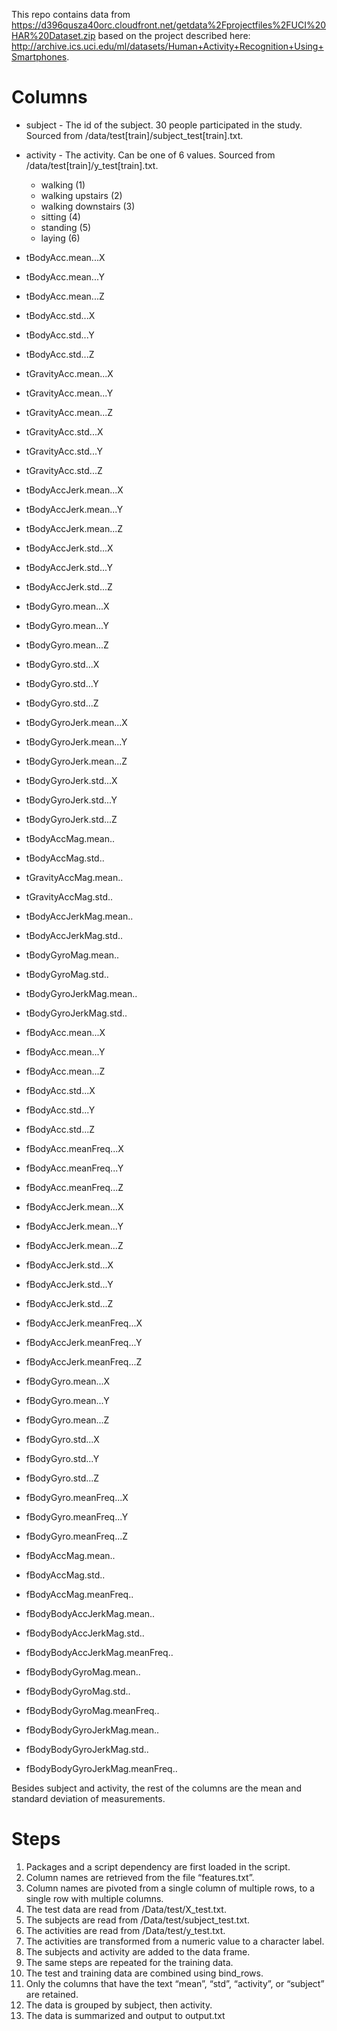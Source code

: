 This repo contains data from https://d396qusza40orc.cloudfront.net/getdata%2Fprojectfiles%2FUCI%20HAR%20Dataset.zip based on the project described here: http://archive.ics.uci.edu/ml/datasets/Human+Activity+Recognition+Using+Smartphones.

# Columns

* subject - The id of the subject. 30 people participated in the study. Sourced from /data/test[train]/subject_test[train].txt.

* activity - The activity. Can be one of 6 values. Sourced from /data/test[train]/y_test[train].txt.

    * walking (1)
    * walking upstairs (2)
    * walking downstairs (3)
    * sitting (4)
    * standing (5)
    * laying (6)

* tBodyAcc.mean...X
* tBodyAcc.mean...Y 
* tBodyAcc.mean...Z 
* tBodyAcc.std...X 
* tBodyAcc.std...Y 
* tBodyAcc.std...Z 
* tGravityAcc.mean...X 
* tGravityAcc.mean...Y 
* tGravityAcc.mean...Z 
* tGravityAcc.std...X 
* tGravityAcc.std...Y 
* tGravityAcc.std...Z 
* tBodyAccJerk.mean...X 
* tBodyAccJerk.mean...Y 
* tBodyAccJerk.mean...Z 
* tBodyAccJerk.std...X 
* tBodyAccJerk.std...Y 
* tBodyAccJerk.std...Z
* tBodyGyro.mean...X 
* tBodyGyro.mean...Y 
* tBodyGyro.mean...Z 
* tBodyGyro.std...X 
* tBodyGyro.std...Y 
* tBodyGyro.std...Z 
* tBodyGyroJerk.mean...X 
* tBodyGyroJerk.mean...Y 
* tBodyGyroJerk.mean...Z 
* tBodyGyroJerk.std...X 
* tBodyGyroJerk.std...Y 
* tBodyGyroJerk.std...Z 
* tBodyAccMag.mean.. 
* tBodyAccMag.std.. 
* tGravityAccMag.mean.. 
* tGravityAccMag.std.. 
* tBodyAccJerkMag.mean.. 
* tBodyAccJerkMag.std.. 
* tBodyGyroMag.mean.. 
* tBodyGyroMag.std.. 
* tBodyGyroJerkMag.mean.. 
* tBodyGyroJerkMag.std.. 
* fBodyAcc.mean...X 
* fBodyAcc.mean...Y 
* fBodyAcc.mean...Z 
* fBodyAcc.std...X 
* fBodyAcc.std...Y 
* fBodyAcc.std...Z 
* fBodyAcc.meanFreq...X 
* fBodyAcc.meanFreq...Y 
* fBodyAcc.meanFreq...Z 
* fBodyAccJerk.mean...X 
* fBodyAccJerk.mean...Y 
* fBodyAccJerk.mean...Z 
* fBodyAccJerk.std...X 
* fBodyAccJerk.std...Y 
* fBodyAccJerk.std...Z 
* fBodyAccJerk.meanFreq...X 
* fBodyAccJerk.meanFreq...Y 
* fBodyAccJerk.meanFreq...Z 
* fBodyGyro.mean...X 
* fBodyGyro.mean...Y 
* fBodyGyro.mean...Z 
* fBodyGyro.std...X 
* fBodyGyro.std...Y 
* fBodyGyro.std...Z 
* fBodyGyro.meanFreq...X 
* fBodyGyro.meanFreq...Y 
* fBodyGyro.meanFreq...Z 
* fBodyAccMag.mean.. 
* fBodyAccMag.std.. 
* fBodyAccMag.meanFreq.. 
* fBodyBodyAccJerkMag.mean.. 
* fBodyBodyAccJerkMag.std.. 
* fBodyBodyAccJerkMag.meanFreq.. 
* fBodyBodyGyroMag.mean.. 
* fBodyBodyGyroMag.std.. 
* fBodyBodyGyroMag.meanFreq.. 
* fBodyBodyGyroJerkMag.mean.. 
* fBodyBodyGyroJerkMag.std.. 
* fBodyBodyGyroJerkMag.meanFreq..

Besides subject and activity, the rest of the columns are the mean and standard deviation of measurements.

# Steps

1. Packages and a script dependency are first loaded in the script.
2. Column names are retrieved from the file “features.txt”.
3. Column names are pivoted from a single column of multiple rows, to a single row with multiple columns.
4. The test data are read from /Data/test/X_test.txt.
5. The subjects are read from /Data/test/subject_test.txt.
6. The activities are read from /Data/test/y_test.txt.
7. The activities are transformed from a numeric value to a character label.
8. The subjects and activity are added to the data frame.
9. The same steps are repeated for the training data.
10. The test and training data are combined using bind_rows.
11. Only the columns that have the text “mean”, “std”, “activity”, or “subject” are retained.
12. The data is grouped by subject, then activity.
13. The data is summarized and output to output.txt

